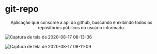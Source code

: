 # git-repo
<p align="center">
Aplicação que consome a api do github, buscando e exibindo todos os repositórios públicos do usuário informado.


![Captura de tela de 2020-08-17 08-13-36](https://user-images.githubusercontent.com/56056756/90390792-5b377780-e062-11ea-9aef-e4da95181396.png)


![Captura de tela de 2020-08-17 08-11-09](https://user-images.githubusercontent.com/56056756/90390847-730efb80-e062-11ea-811a-aca3a2d42004.png)

</p>

